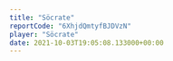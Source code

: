 ```yaml
---
title: "Söcrate"
reportCode: "6XhjdQmtyfBJDVzN"
player: "Söcrate"
date: 2021-10-03T19:05:08.133000+00:00
---
```

